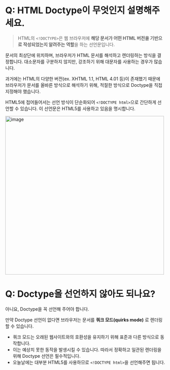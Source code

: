 # Q: HTML Doctype이 무엇인지 설명해주세요.
> HTML의 `<!DOCTYPE>`은 웹 브라우저에 **해당 문서가 어떤 HTML 버전을 기반으로 작성되었는지 알려주는 역할**을 하는 선언문입니다.

문서의 최상단에 위치하며, 브라우저가 HTML 문서를 해석하고 렌더링하는 방식을 결정합니다. 대소문자를 구분하지 않지만, 강조하기 위해 대문자를 사용하는 경우가 많습니다.

과거에는 HTML의 다양한 버전(ex. XHTML 1.1, HTML 4.01 등)이 존재했기 때문에 브라우저가 문서를 올바른 방식으로 해석하기 위해, 적절한 방식으로 Doctype을 직접 지정해야 했습니다. 

HTML5에 접어들어서는 선언 방식이 단순화되어 `<!DOCTYPE html>`으로 간단하게 선언할 수 있습니다. 이 선언문은 HTML5를 사용하고 있음을 명시합니다.

<img width="500" height="500" alt="image" src="https://github.com/user-attachments/assets/7dfd6bb4-5713-463d-b24d-055fec4f5585" />

<br />

# Q: Doctype을 선언하지 않아도 되나요?

아니요, Doctype을 꼭 선언해 주어야 합니다.   

만약 Doctype 선언이 없다면 브라우저는 문서를 **쿼크 모드(quirks mode)** 로 렌더링할 수 있습니다. 
- 쿼크 모드는 오래된 웹사이트와의 호환성을 유지하기 위해 표준과 다른 방식으로 동작합니다.
- 이는 예상치 못한 동작을 발생시킬 수 있습니다. 따라서 정확하고 일관된 렌더링을 위해 Doctype 선언은 필수적입니다.
- 오늘날에는 대부분 HTML5를 사용하므로 `<!DOCTYPE html>`을 선언해주면 됩니다.

